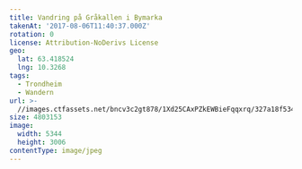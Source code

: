 ```yaml
---
title: Vandring på Gråkallen i Bymarka
takenAt: '2017-08-06T11:40:37.000Z'
rotation: 0
license: Attribution-NoDerivs License
geo:
  lat: 63.418524
  lng: 10.3268
tags:
  - Trondheim
  - Wandern
url: >-
  //images.ctfassets.net/bncv3c2gt878/1Xd25CAxPZkEWBieFqqxrq/327a18f5343562edbd26469d09340c23/vandring-p-grkallen-i-bymarka_36011242500_o
size: 4803153
image:
  width: 5344
  height: 3006
contentType: image/jpeg
---
```


